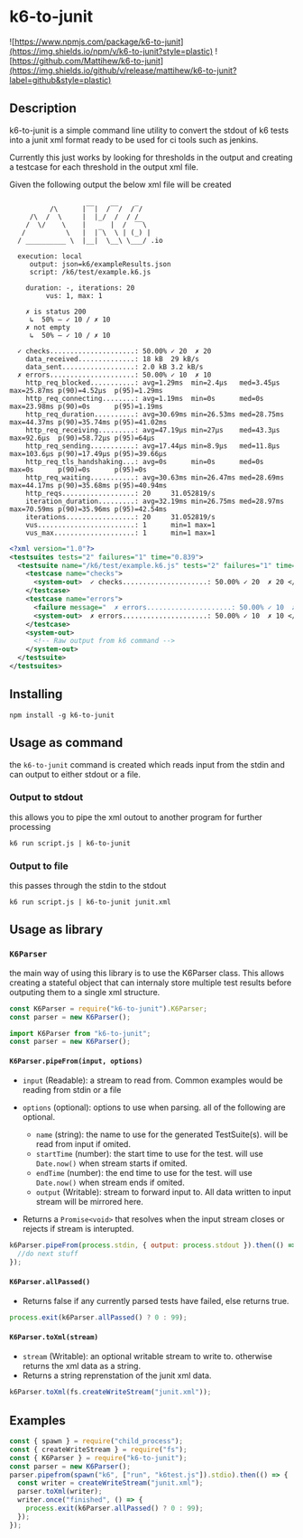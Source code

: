 # k6-to-junit

![https://www.npmjs.com/package/k6-to-junit](https://img.shields.io/npm/v/k6-to-junit?style=plastic) ![https://github.com/Mattihew/k6-to-junit](https://img.shields.io/github/v/release/mattihew/k6-to-junit?label=github&style=plastic)

## Description

k6-to-junit is a simple command line utility to convert the stdout of k6 tests into a junit xml format ready to be used for ci tools such as jenkins.

Currently this just works by looking for thresholds in the output and creating a testcase for each threshold in the output xml file.

Given the following output the below xml file will be created

```properties

          /\      |‾‾|  /‾‾/  /‾/   
     /\  /  \     |  |_/  /  / /    
    /  \/    \    |      |  /  ‾‾\  
   /          \   |  |‾\  \ | (_) | 
  / __________ \  |__|  \__\ \___/ .io

  execution: local
     output: json=k6/exampleResults.json
     script: /k6/test/example.k6.js

    duration: -, iterations: 20
         vus: 1, max: 1

    ✗ is status 200
     ↳  50% — ✓ 10 / ✗ 10
    ✗ not empty
     ↳  50% — ✓ 10 / ✗ 10

  ✓ checks.....................: 50.00% ✓ 20  ✗ 20 
    data_received..............: 18 kB  29 kB/s
    data_sent..................: 2.0 kB 3.2 kB/s
  ✗ errors.....................: 50.00% ✓ 10  ✗ 10 
    http_req_blocked...........: avg=1.29ms  min=2.4µs   med=3.45µs  max=25.87ms p(90)=4.52µs  p(95)=1.29ms 
    http_req_connecting........: avg=1.19ms  min=0s      med=0s      max=23.98ms p(90)=0s      p(95)=1.19ms 
    http_req_duration..........: avg=30.69ms min=26.53ms med=28.75ms max=44.37ms p(90)=35.74ms p(95)=41.02ms
    http_req_receiving.........: avg=47.19µs min=27µs    med=43.3µs  max=92.6µs  p(90)=58.72µs p(95)=64µs   
    http_req_sending...........: avg=17.44µs min=8.9µs   med=11.8µs  max=103.6µs p(90)=17.49µs p(95)=39.66µs
    http_req_tls_handshaking...: avg=0s      min=0s      med=0s      max=0s      p(90)=0s      p(95)=0s     
    http_req_waiting...........: avg=30.63ms min=26.47ms med=28.69ms max=44.17ms p(90)=35.68ms p(95)=40.94ms
    http_reqs..................: 20     31.052819/s
    iteration_duration.........: avg=32.19ms min=26.75ms med=28.97ms max=70.59ms p(90)=35.96ms p(95)=42.54ms
    iterations.................: 20     31.052819/s
    vus........................: 1      min=1 max=1
    vus_max....................: 1      min=1 max=1

```

```xml
<?xml version="1.0"?>
<testsuites tests="2" failures="1" time="0.839">
  <testsuite name="/k6/test/example.k6.js" tests="2" failures="1" time="0.839" timestamp="2019-11-25T18:17:45.353Z">
    <testcase name="checks">
      <system-out>  ✓ checks.....................: 50.00% ✓ 20  ✗ 20 </system-out>
    </testcase>
    <testcase name="errors">
      <failure message="  ✗ errors.....................: 50.00% ✓ 10  ✗ 10 ">  ✗ errors.....................: 50.00% ✓ 10  ✗ 10 </failure>
      <system-out>  ✗ errors.....................: 50.00% ✓ 10  ✗ 10 </system-out>
    </testcase>
    <system-out>
      <!-- Raw output from k6 command -->
    </system-out>
  </testsuite>
</testsuites>
```

## Installing

```shell
npm install -g k6-to-junit
```

## Usage as command

the `k6-to-junit` command is created which reads input from the stdin and can output to either stdout or a file.

### Output to stdout

this allows you to pipe the xml outout to another program for further processing

```shell
k6 run script.js | k6-to-junit
```

### Output to file

this passes through the stdin to the stdout

```shell
k6 run script.js | k6-to-junit junit.xml
```

## Usage as library

### `K6Parser`

the main way of using this library is to use the K6Parser class. This allows creating a stateful object that can internaly store multiple test results before outputing them to a single xml structure.

```javascript
const K6Parser = require("k6-to-junit").K6Parser;
const parser = new K6Parser();
```

```typescript
import K6Parser from "k6-to-junit";
const parser = new K6Parser();
```

#### `K6Parser.pipeFrom(input, options)`

- `input` (Readable): a stream to read from.
  Common examples would be reading from stdin or a file

- `options` (optional): options to use when parsing. all of the following are optional.

  - `name` (string): the name to use for the generated TestSuite(s). will be read from input if omited.
  - `startTime` (number): the start time to use for the test. will use `Date.now()` when stream starts if omited.
  - `endTime` (number): the end time to use for the test. will use `Date.now()` when stream ends if omited.
  - `output` (Writable): stream to forward input to. All data written to input stream will be mirrored here.

- Returns a `Promise<void>` that resolves when the input stream closes or rejects if stream is interupted.

```javascript
k6Parser.pipeFrom(process.stdin, { output: process.stdout }).then(() => {
  //do next stuff
});
```

#### `K6Parser.allPassed()`

- Returns false if any currently parsed tests have failed, else returns true.

```javascript
process.exit(k6Parser.allPassed() ? 0 : 99);
```

#### `K6Parser.toXml(stream)`

- `stream` (Writable): an optional writable stream to write to. otherwise returns the xml data as a string.
- Returns a string reprenstation of the junit xml data.

```javascript
k6Parser.toXml(fs.createWriteStream("junit.xml"));
```

## Examples

```javascript
const { spawn } = require("child_process");
const { createWriteStream } = require("fs");
const { K6Parser } = require("k6-to-junit");
const parser = new K6Parser();
parser.pipefrom(spawn("k6", ["run", "k6test.js"]).stdio).then(() => {
  const writer = createWriteStream("junit.xml");
  parser.toXml(writer);
  writer.once("finished", () => {
    process.exit(k6Parser.allPassed() ? 0 : 99);
  });
});
```
